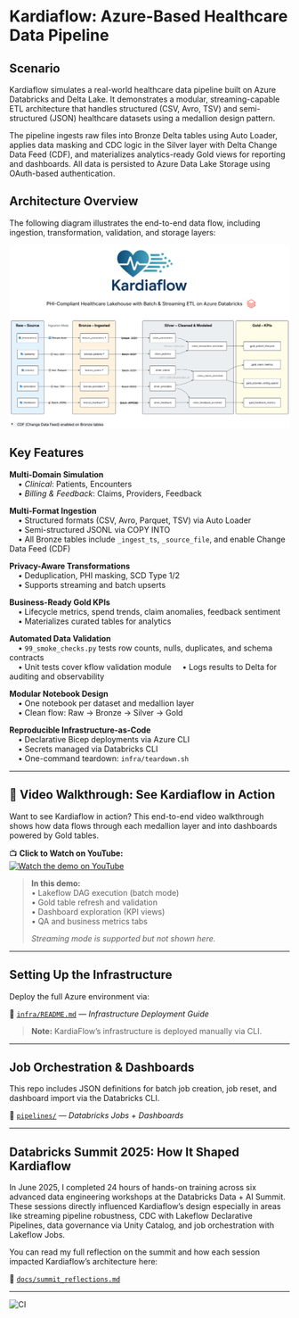 # Kardiaflow: Azure-Based Healthcare Data Pipeline

## Scenario

Kardiaflow simulates a real-world healthcare data pipeline built on Azure Databricks and Delta Lake. It demonstrates a 
modular, streaming-capable ETL architecture that handles structured (CSV, Avro, TSV) and semi-structured (JSON) healthcare datasets using a medallion design pattern.

The pipeline ingests raw files into Bronze Delta tables using Auto Loader, applies data masking and CDC logic in the 
Silver layer with Delta Change Data Feed (CDF), and materializes analytics-ready Gold views for reporting and dashboards. All data is persisted to Azure Data Lake Storage using OAuth-based authentication. 

## Architecture Overview

The following diagram illustrates the end-to-end data flow, including ingestion, transformation, validation, and storage layers:

![Kardiaflow Architecture](https://raw.githubusercontent.com/matthewtripodi-data/Kardiaflow/master/docs/assets/kflow_lineage.png?v=2)


## Key Features

**Multi-Domain Simulation**  
&nbsp;&nbsp;&nbsp;&nbsp;• *Clinical*: Patients, Encounters  
&nbsp;&nbsp;&nbsp;&nbsp;• *Billing & Feedback*: Claims, Providers, Feedback

**Multi-Format Ingestion**  
&nbsp;&nbsp;&nbsp;&nbsp;• Structured formats (CSV, Avro, Parquet, TSV) via Auto Loader  
&nbsp;&nbsp;&nbsp;&nbsp;• Semi-structured JSONL via COPY INTO  
&nbsp;&nbsp;&nbsp;&nbsp;• All Bronze tables include `_ingest_ts`, `_source_file`, and enable Change Data Feed (CDF)  


**Privacy-Aware Transformations**  
&nbsp;&nbsp;&nbsp;&nbsp;• Deduplication, PHI masking, SCD Type 1/2  
&nbsp;&nbsp;&nbsp;&nbsp;• Supports streaming and batch upserts  


**Business-Ready Gold KPIs**  
&nbsp;&nbsp;&nbsp;&nbsp;• Lifecycle metrics, spend trends, claim anomalies, feedback sentiment  
&nbsp;&nbsp;&nbsp;&nbsp;• Materializes curated tables for analytics  


**Automated Data Validation**  
&nbsp;&nbsp;&nbsp;&nbsp;• `99_smoke_checks.py` tests row counts, nulls, duplicates, and schema contracts  
&nbsp;&nbsp;&nbsp;&nbsp;• Unit tests cover kflow validation module
&nbsp;&nbsp;&nbsp;&nbsp;• Logs results to Delta for auditing and observability  


**Modular Notebook Design**  
&nbsp;&nbsp;&nbsp;&nbsp;• One notebook per dataset and medallion layer  
&nbsp;&nbsp;&nbsp;&nbsp;• Clean flow: Raw → Bronze → Silver → Gold  


**Reproducible Infrastructure-as-Code**  
&nbsp;&nbsp;&nbsp;&nbsp;• Declarative Bicep deployments via Azure CLI  
&nbsp;&nbsp;&nbsp;&nbsp;• Secrets managed via Databricks CLI  
&nbsp;&nbsp;&nbsp;&nbsp;• One-command teardown: `infra/teardown.sh`

---

## 🎥 Video Walkthrough: See Kardiaflow in Action

Want to see Kardiaflow in action? This end-to-end video walkthrough shows how data flows through each medallion layer and into dashboards powered by Gold tables.

📺 **Click to Watch on YouTube:**  
<a href="https://youtu.be/YPaAU44Tdvw" target="_blank">
  <img src="https://img.youtube.com/vi/YPaAU44Tdvw/hqdefault.jpg" alt="Watch the demo on YouTube">
</a>

> **In this demo:**  
> • Lakeflow DAG execution (batch mode)  
> • Gold table refresh and validation  
> • Dashboard exploration (KPI views)  
> • QA and business metrics tabs  
>  
> *Streaming mode is supported but not shown here.*

---

## Setting Up the Infrastructure

Deploy the full Azure environment via:

🔗 [`infra/README.md`](infra/README.md) — *Infrastructure Deployment Guide*


> **Note:** KardiaFlow’s infrastructure is deployed manually via CLI.

---

## Job Orchestration & Dashboards

This repo includes JSON definitions for batch job creation, job reset, and dashboard import via the Databricks CLI.

📂 [`pipelines/`](pipelines/) — *Databricks Jobs + Dashboards*

---

## Databricks Summit 2025: How It Shaped Kardiaflow

In June 2025, I completed 24 hours of hands-on training across six advanced data engineering workshops at the 
Databricks Data + AI Summit. These sessions directly influenced Kardiaflow’s design especially in areas like streaming pipeline robustness, CDC with Lakeflow Declarative Pipelines, data governance via Unity Catalog, and job orchestration with Lakeflow Jobs.

You can read my full reflection on the summit and how each session impacted Kardiaflow’s architecture here:  

🔗 [`docs/summit_reflections.md`](docs/summit_reflections.md)

---

![CI](https://github.com/moveeleven-data/kardiaflow/actions/workflows/ci.yml/badge.svg)

